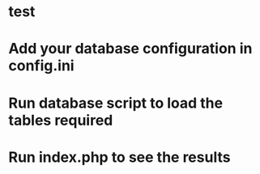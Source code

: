 # test
# Add your database configuration in config.ini 
# Run database script to load the tables required
# Run index.php to see the results
